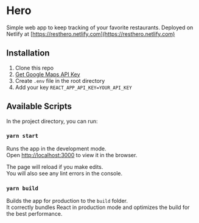 # Hero

Simple web app to keep tracking of your favorite restaurants.
Deployed on Netlify at [https://resthero.netlify.com](https://resthero.netlify.com)

## Installation

1. Clone this repo
2. [Get Google Maps API Key](https://developers.google.com/maps/documentation/embed/get-api-key)
3. Create `.env` file in the root directory
4. Add your key `REACT_APP_API_KEY=YOUR_API_KEY`

## Available Scripts

In the project directory, you can run:

### `yarn start`

Runs the app in the development mode.<br>
Open [http://localhost:3000](http://localhost:3000) to view it in the browser.

The page will reload if you make edits.<br>
You will also see any lint errors in the console.

### `yarn build`

Builds the app for production to the `build` folder.<br>
It correctly bundles React in production mode and optimizes the build for the best performance.
